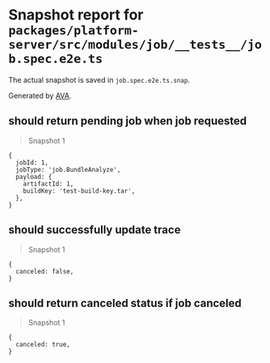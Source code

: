 # Snapshot report for `packages/platform-server/src/modules/job/__tests__/job.spec.e2e.ts`

The actual snapshot is saved in `job.spec.e2e.ts.snap`.

Generated by [AVA](https://avajs.dev).

## should return pending job when job requested

> Snapshot 1

    {
      jobId: 1,
      jobType: 'job.BundleAnalyze',
      payload: {
        artifactId: 1,
        buildKey: 'test-build-key.tar',
      },
    }

## should successfully update trace

> Snapshot 1

    {
      canceled: false,
    }

## should return canceled status if job canceled

> Snapshot 1

    {
      canceled: true,
    }
